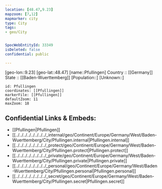 ```yaml
---
location: [48.47,9.23] 
mapzoom: [7,12] 
mapmarker: city 
type: City
tags:
- geo/City


SpocWebEntityId: 33349
isDeleted: false
confidential: public

---
```

[geo-lon::9.23] 
[geo-lat::48.47] 
[name::Pfullingen] 
Country :: [[Germany]]  
State :: [[Baden-Wuerttemberg]] 
[Population::] 
[Unknown::] 


```leaflet
id: Pfullingen
coordinates: [[Pfullingen]] 
markerFile: [[Pfullingen]] 
defaultZoom: 11 
maxZoom: 18
```


## Confidential Links & Embeds: 
- [[Pfullingen|Pfullingen]]  
- [[../../../../../../../../_internal/geo/Continent/Europe/Germany/West/Baden-Wuerttemberg/City/Pfullingen.internal|Pfullingen.internal]] 
- [[../../../../../../../../_protect/geo/Continent/Europe/Germany/West/Baden-Wuerttemberg/City/Pfullingen.protect|Pfullingen.protect]] 
- [[../../../../../../../../_private/geo/Continent/Europe/Germany/West/Baden-Wuerttemberg/City/Pfullingen.private|Pfullingen.private]] 
- [[../../../../../../../../_personal/geo/Continent/Europe/Germany/West/Baden-Wuerttemberg/City/Pfullingen.personal|Pfullingen.personal]] 
- [[../../../../../../../../_secret/geo/Continent/Europe/Germany/West/Baden-Wuerttemberg/City/Pfullingen.secret|Pfullingen.secret]] 
